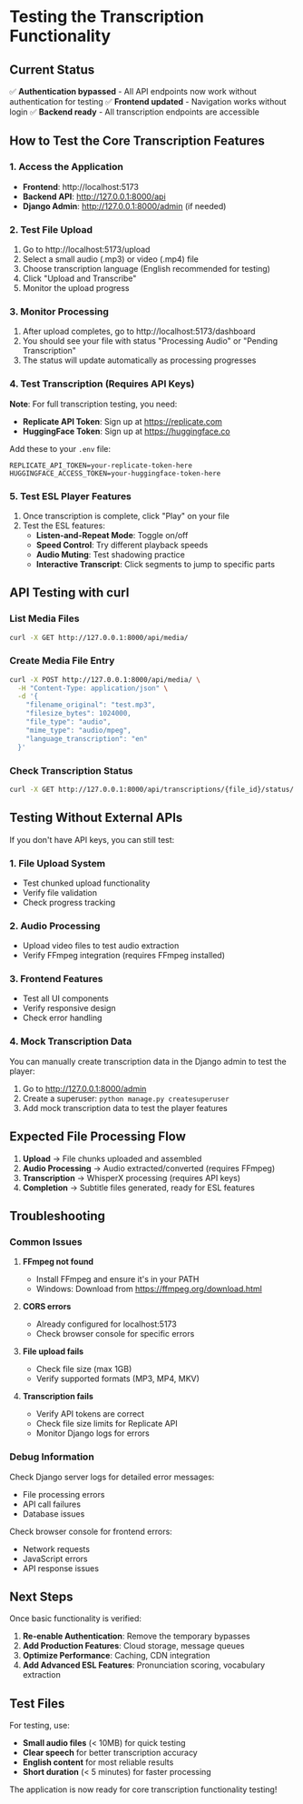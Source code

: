 # Testing the Transcription Functionality

## Current Status
✅ **Authentication bypassed** - All API endpoints now work without authentication for testing
✅ **Frontend updated** - Navigation works without login
✅ **Backend ready** - All transcription endpoints are accessible

## How to Test the Core Transcription Features

### 1. Access the Application
- **Frontend**: http://localhost:5173
- **Backend API**: http://127.0.0.1:8000/api
- **Django Admin**: http://127.0.0.1:8000/admin (if needed)

### 2. Test File Upload
1. Go to http://localhost:5173/upload
2. Select a small audio (.mp3) or video (.mp4) file
3. Choose transcription language (English recommended for testing)
4. Click "Upload and Transcribe"
5. Monitor the upload progress

### 3. Monitor Processing
1. After upload completes, go to http://localhost:5173/dashboard
2. You should see your file with status "Processing Audio" or "Pending Transcription"
3. The status will update automatically as processing progresses

### 4. Test Transcription (Requires API Keys)
**Note**: For full transcription testing, you need:
- **Replicate API Token**: Sign up at https://replicate.com
- **HuggingFace Token**: Sign up at https://huggingface.co

Add these to your `.env` file:
```
REPLICATE_API_TOKEN=your-replicate-token-here
HUGGINGFACE_ACCESS_TOKEN=your-huggingface-token-here
```

### 5. Test ESL Player Features
1. Once transcription is complete, click "Play" on your file
2. Test the ESL features:
   - **Listen-and-Repeat Mode**: Toggle on/off
   - **Speed Control**: Try different playback speeds
   - **Audio Muting**: Test shadowing practice
   - **Interactive Transcript**: Click segments to jump to specific parts

## API Testing with curl

### List Media Files
```bash
curl -X GET http://127.0.0.1:8000/api/media/
```

### Create Media File Entry
```bash
curl -X POST http://127.0.0.1:8000/api/media/ \
  -H "Content-Type: application/json" \
  -d '{
    "filename_original": "test.mp3",
    "filesize_bytes": 1024000,
    "file_type": "audio",
    "mime_type": "audio/mpeg",
    "language_transcription": "en"
  }'
```

### Check Transcription Status
```bash
curl -X GET http://127.0.0.1:8000/api/transcriptions/{file_id}/status/
```

## Testing Without External APIs

If you don't have API keys, you can still test:

### 1. File Upload System
- Test chunked upload functionality
- Verify file validation
- Check progress tracking

### 2. Audio Processing
- Upload video files to test audio extraction
- Verify FFmpeg integration (requires FFmpeg installed)

### 3. Frontend Features
- Test all UI components
- Verify responsive design
- Check error handling

### 4. Mock Transcription Data
You can manually create transcription data in the Django admin to test the player:

1. Go to http://127.0.0.1:8000/admin
2. Create a superuser: `python manage.py createsuperuser`
3. Add mock transcription data to test the player features

## Expected File Processing Flow

1. **Upload** → File chunks uploaded and assembled
2. **Audio Processing** → Audio extracted/converted (requires FFmpeg)
3. **Transcription** → WhisperX processing (requires API keys)
4. **Completion** → Subtitle files generated, ready for ESL features

## Troubleshooting

### Common Issues

1. **FFmpeg not found**
   - Install FFmpeg and ensure it's in your PATH
   - Windows: Download from https://ffmpeg.org/download.html

2. **CORS errors**
   - Already configured for localhost:5173
   - Check browser console for specific errors

3. **File upload fails**
   - Check file size (max 1GB)
   - Verify supported formats (MP3, MP4, MKV)

4. **Transcription fails**
   - Verify API tokens are correct
   - Check file size limits for Replicate API
   - Monitor Django logs for errors

### Debug Information

Check Django server logs for detailed error messages:
- File processing errors
- API call failures
- Database issues

Check browser console for frontend errors:
- Network requests
- JavaScript errors
- API response issues

## Next Steps

Once basic functionality is verified:

1. **Re-enable Authentication**: Remove the temporary bypasses
2. **Add Production Features**: Cloud storage, message queues
3. **Optimize Performance**: Caching, CDN integration
4. **Add Advanced ESL Features**: Pronunciation scoring, vocabulary extraction

## Test Files

For testing, use:
- **Small audio files** (< 10MB) for quick testing
- **Clear speech** for better transcription accuracy
- **English content** for most reliable results
- **Short duration** (< 5 minutes) for faster processing

The application is now ready for core transcription functionality testing!
